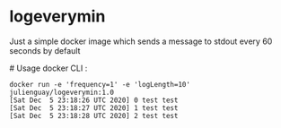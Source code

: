 # logeverymin
Just a simple docker image which sends a message to stdout every 60 seconds by default

# Usage
docker CLI :
```
docker run -e 'frequency=1' -e 'logLength=10' julienguay/logeverymin:1.0
[Sat Dec  5 23:18:26 UTC 2020] 0 test test
[Sat Dec  5 23:18:27 UTC 2020] 1 test test
[Sat Dec  5 23:18:28 UTC 2020] 2 test test
```
